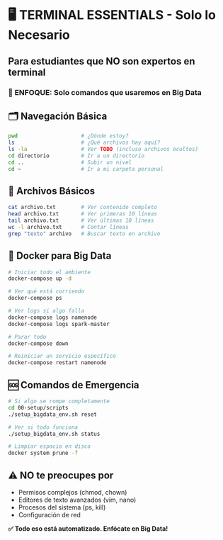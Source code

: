 # 🖥️ TERMINAL ESSENTIALS - Solo lo Necesario
## Para estudiantes que NO son expertos en terminal

### 🎯 **ENFOQUE**: Solo comandos que usaremos en Big Data

## 🗂️ **Navegación Básica**
```bash
pwd                    # ¿Dónde estoy?
ls                     # ¿Qué archivos hay aquí?
ls -la                 # Ver TODO (incluso archivos ocultos)
cd directorio          # Ir a un directorio
cd ..                  # Subir un nivel
cd ~                   # Ir a mi carpeta personal
```

## 📝 **Archivos Básicos** 
```bash
cat archivo.txt        # Ver contenido completo
head archivo.txt       # Ver primeras 10 líneas
tail archivo.txt       # Ver últimas 10 líneas
wc -l archivo.txt      # Contar líneas
grep "texto" archivo   # Buscar texto en archivo
```

## 🐳 **Docker para Big Data**
```bash
# Iniciar todo el ambiente
docker-compose up -d

# Ver qué está corriendo
docker-compose ps

# Ver logs si algo falla
docker-compose logs namenode
docker-compose logs spark-master

# Parar todo
docker-compose down

# Reiniciar un servicio específico
docker-compose restart namenode
```

## 🆘 **Comandos de Emergencia**
```bash
# Si algo se rompe completamente
cd 00-setup/scripts
./setup_bigdata_env.sh reset

# Ver si todo funciona
./setup_bigdata_env.sh status

# Limpiar espacio en disco
docker system prune -f
```

## ⚠️ **NO te preocupes por**
- Permisos complejos (chmod, chown)
- Editores de texto avanzados (vim, nano) 
- Procesos del sistema (ps, kill)
- Configuración de red

**✅ Todo eso está automatizado. Enfócate en Big Data!**